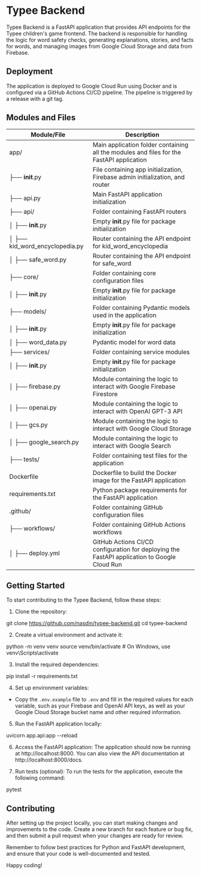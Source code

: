 # Typee Backend

Typee Backend is a FastAPI application that provides API endpoints for the Typee children's game frontend. The backend is responsible for handling the logic for word safety checks, generating explanations, stories, and facts for words, and managing images from Google Cloud Storage and data from Firebase.

## Deployment

The application is deployed to Google Cloud Run using Docker and is configured via a GitHub Actions CI/CD pipeline. The pipeline is triggered by a release with a git tag.

## Modules and Files

| Module/File                | Description                                                                                          |
|----------------------------|------------------------------------------------------------------------------------------------------|
| app/                       | Main application folder containing all the modules and files for the FastAPI application             |
| ├── __init__.py            | File containing app initialization, Firebase admin initialization, and router                       |
| ├── api.py                 | Main FastAPI application initialization                                                              |
| ├── api/                   | Folder containing FastAPI routers                                                                    |
| │   ├── __init__.py        | Empty __init__.py file for package initialization                                                   |
| │   ├── kid_word_encyclopedia.py | Router containing the API endpoint for kid_word_encyclopedia                                     |
| │   ├── safe_word.py       | Router containing the API endpoint for safe_word                                                     |
| ├── core/                  | Folder containing core configuration files                                                           |
| │   ├── __init__.py        | Empty __init__.py file for package initialization                                                   |
| ├── models/                | Folder containing Pydantic models used in the application                                            |
| │   ├── __init__.py        | Empty __init__.py file for package initialization                                                   |
| │   ├── word_data.py       | Pydantic model for word data                                                                         |
| ├── services/              | Folder containing service modules                                                                    |
| │   ├── __init__.py        | Empty __init__.py file for package initialization                                                   |
| │   ├── firebase.py        | Module containing the logic to interact with Google Firebase Firestore                               |
| │   ├── openai.py          | Module containing the logic to interact with OpenAI GPT-3 API                                        |
| │   ├── gcs.py             | Module containing the logic to interact with Google Cloud Storage                                    |
| │   ├── google_search.py   | Module containing the logic to interact with Google Search                                           |
| ├── tests/                 | Folder containing test files for the application                                                     |
| Dockerfile                 | Dockerfile to build the Docker image for the FastAPI application                                     |
| requirements.txt           | Python package requirements for the FastAPI application                                              |
| .github/                   | Folder containing GitHub configuration files                                                         |
| ├── workflows/             | Folder containing GitHub Actions workflows                                                           |
| │   ├── deploy.yml         | GitHub Actions CI/CD configuration for deploying the FastAPI application to Google Cloud Run          |

## Getting Started

To start contributing to the Typee Backend, follow these steps:

1. Clone the repository:

git clone https://github.com/nasdin/typee-backend.git
cd typee-backend


2. Create a virtual environment and activate it:

python -m venv venv
source venv/bin/activate # On Windows, use venv\Scripts\activate


3. Install the required dependencies:

pip install -r requirements.txt


4. Set up environment variables:
- Copy the `.env.example` file to `.env` and fill in the required values for each variable, such as your Firebase and OpenAI API keys, as well as your Google Cloud Storage bucket name and other required information.

5. Run the FastAPI application locally:

uvicorn app.api:app --reload


6. Access the FastAPI application:
The application should now be running at http://localhost:8000. You can also view the API documentation at http://localhost:8000/docs.

7. Run tests (optional):
To run the tests for the application, execute the following command:

pytest

## Contributing
After setting up the project locally, you can start making changes and improvements to the code. Create a new branch for each feature or bug fix, and then submit a pull request when your changes are ready for review.

Remember to follow best practices for Python and FastAPI development, and ensure that your code is well-documented and tested.

Happy coding!